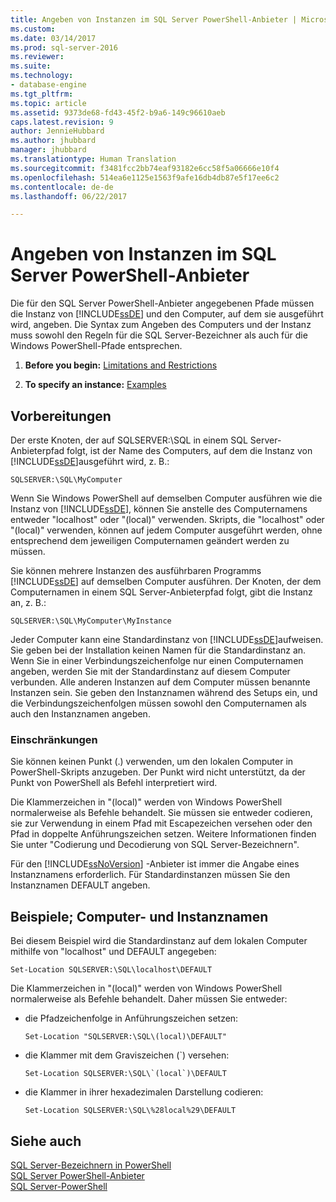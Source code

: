 ```yaml
---
title: Angeben von Instanzen im SQL Server PowerShell-Anbieter | Microsoft-Dokumentation
ms.custom: 
ms.date: 03/14/2017
ms.prod: sql-server-2016
ms.reviewer: 
ms.suite: 
ms.technology:
- database-engine
ms.tgt_pltfrm: 
ms.topic: article
ms.assetid: 9373de68-fd43-45f2-b9a6-149c96610aeb
caps.latest.revision: 9
author: JennieHubbard
ms.author: jhubbard
manager: jhubbard
ms.translationtype: Human Translation
ms.sourcegitcommit: f3481fcc2bb74eaf93182e6cc58f5a06666e10f4
ms.openlocfilehash: 514ea6e1125e1563f9afe16db4db87e5f17ee6c2
ms.contentlocale: de-de
ms.lasthandoff: 06/22/2017

---
```

# <a name="specify-instances-in-the-sql-server-powershell-provider"></a>Angeben von Instanzen im SQL Server PowerShell-Anbieter
  Die für den SQL Server PowerShell-Anbieter angegebenen Pfade müssen die Instanz von [!INCLUDE[ssDE](../../includes/ssde-md.md)] und den Computer, auf dem sie ausgeführt wird, angeben. Die Syntax zum Angeben des Computers und der Instanz muss sowohl den Regeln für die SQL Server-Bezeichner als auch für die Windows PowerShell-Pfade entsprechen.  
  
1.  **Before you begin:**  [Limitations and Restrictions](#LimitationsRestrictions)  
  
2.  **To specify an instance:**  [Examples](#Examples)  
  
## <a name="before-you-begin"></a>Vorbereitungen  
 Der erste Knoten, der auf SQLSERVER:\SQL in einem SQL Server-Anbieterpfad folgt, ist der Name des Computers, auf dem die Instanz von [!INCLUDE[ssDE](../../includes/ssde-md.md)]ausgeführt wird, z. B.:  
  
```  
SQLSERVER:\SQL\MyComputer  
```  
  
 Wenn Sie Windows PowerShell auf demselben Computer ausführen wie die Instanz von [!INCLUDE[ssDE](../../includes/ssde-md.md)], können Sie anstelle des Computernamens entweder "localhost" oder "(local)" verwenden. Skripts, die "localhost" oder "(local)" verwenden, können auf jedem Computer ausgeführt werden, ohne entsprechend dem jeweiligen Computernamen geändert werden zu müssen.  
  
 Sie können mehrere Instanzen des ausführbaren Programms [!INCLUDE[ssDE](../../includes/ssde-md.md)] auf demselben Computer ausführen. Der Knoten, der dem Computernamen in einem SQL Server-Anbieterpfad folgt, gibt die Instanz an, z. B.:  
  
```  
SQLSERVER:\SQL\MyComputer\MyInstance  
```  
  
 Jeder Computer kann eine Standardinstanz von [!INCLUDE[ssDE](../../includes/ssde-md.md)]aufweisen. Sie geben bei der Installation keinen Namen für die Standardinstanz an. Wenn Sie in einer Verbindungszeichenfolge nur einen Computernamen angeben, werden Sie mit der Standardinstanz auf diesem Computer verbunden. Alle anderen Instanzen auf dem Computer müssen benannte Instanzen sein. Sie geben den Instanznamen während des Setups ein, und die Verbindungszeichenfolgen müssen sowohl den Computernamen als auch den Instanznamen angeben.  
  
###  <a name="LimitationsRestrictions"></a> Einschränkungen  
 Sie können keinen Punkt (.) verwenden, um den lokalen Computer in PowerShell-Skripts anzugeben. Der Punkt wird nicht unterstützt, da der Punkt von PowerShell als Befehl interpretiert wird.  
  
 Die Klammerzeichen in "(local)" werden von Windows PowerShell normalerweise als Befehle behandelt. Sie müssen sie entweder codieren, sie zur Verwendung in einem Pfad mit Escapezeichen versehen oder den Pfad in doppelte Anführungszeichen setzen. Weitere Informationen finden Sie unter "Codierung und Decodierung von SQL Server-Bezeichnern".  
  
 Für den [!INCLUDE[ssNoVersion](../../includes/ssnoversion-md.md)] -Anbieter ist immer die Angabe eines Instanznamens erforderlich. Für Standardinstanzen müssen Sie den Instanznamen DEFAULT angeben.  
  
##  <a name="Examples"></a> Beispiele; Computer- und Instanznamen  
 Bei diesem Beispiel wird die Standardinstanz auf dem lokalen Computer mithilfe von "localhost" und DEFAULT angegeben:  
  
```  
Set-Location SQLSERVER:\SQL\localhost\DEFAULT   
```  
  
 Die Klammerzeichen in "(local)" werden von Windows PowerShell normalerweise als Befehle behandelt. Daher müssen Sie entweder:  
  
-   die Pfadzeichenfolge in Anführungszeichen setzen:  
  
    ```  
    Set-Location "SQLSERVER:\SQL\(local)\DEFAULT"  
    ```  
  
-   die Klammer mit dem Graviszeichen (`) versehen:  
  
    ```  
    Set-Location SQLSERVER:\SQL\`(local`)\DEFAULT  
    ```  
  
-   die Klammer in ihrer hexadezimalen Darstellung codieren:  
  
    ```  
    Set-Location SQLSERVER:\SQL\%28local%29\DEFAULT  
    ```  
  
## <a name="see-also"></a>Siehe auch  
 [SQL Server-Bezeichnern in PowerShell](../../relational-databases/scripting/sql-server-identifiers-in-powershell.md)   
 [SQL Server PowerShell-Anbieter](../../relational-databases/scripting/sql-server-powershell-provider.md)   
 [SQL Server-PowerShell](../../relational-databases/scripting/sql-server-powershell.md)  
  
  
